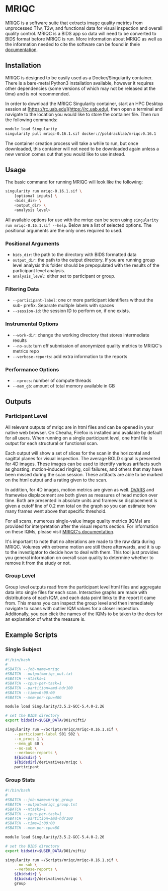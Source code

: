 # MRIQC

[MRIQC](https://mriqc.readthedocs.io/en/stable/) is a software suite that extracts image quality metrics from unprocessed T1w, T2w, and functional data for visual inspection and overall quality control. MRIQC is a BIDS app so data will need to be converted to BIDS format before MRIQC is run. More information about MRIQC as well as the information needed to cite the software can be found in theie [documentation](https://mriqc.readthedocs.io/en/stable/about.html).

## Installation

MRIQC is designed to be easily used as a Docker/Singularity container. There is a bare-metal Python3 installation available, however it requires other dependencies (some versions of which may not be released at the time) and is not recommended.

In order to download the MRIQC Singularity container, start an HPC Desktop session at [https://rc.uab.edu](https://rc.uab.edu), then open a terminal and navigate to the location you would like to store the container file. Then run the following commands:

``` bash
module load Singularity
singularity pull mriqc-0.16.1.sif docker://poldracklab/mriqc:0.16.1
```

The container creation process will take a while to run, but once downloaded, this container will not need to be downloaded again unless a new version comes out that you would like to use instead.

## Usage

The basic command for running MRIQC will look like the following:

``` bash
singularity run mriqc-0.16.1.sif \
    [optional inputs] \
    <bids_dir> \
    <output_dir> \
    <analysis level>
```

All available options for use with the mriqc can be seen using `singularity run mriqc-0.16.1.sif --help`. Below are a list of selected options. The positional arguments are the only ones required to used.

### Positional Arguments

- `bids_dir`: the path to the directory with BIDS formatted data
- `output_dir`: the path to the output directory. If you are running group level analysis this folder should be prepopulated with the results of the participant level analysis.
- `analysis_level`: either set to participant or group.

### Filtering Data

- `--participant-label`: one or more participant identifiers without the sub- prefix. Separate multiple labels with spaces
- `--session-id`: the session ID to perform on, if one exists.

### Instrumental Options

- `--work-dir`: change the working directory that stores intermediate results
- `--no-sub`: turn off submission of anonymized quality metrics to MRIQC's metrics repo
- `--verbose-reports`: add extra information to the reports

### Performance Options

- `--nprocs`: number of compute threads
- `--mem_gb`: amount of total memory available in GB

## Outputs

### Participant Level

All relevant outputs of mriqc are in html files and can be opened in your native web browser. On Cheaha, Firefox is installed and available by default for all users. When running on a single participant level, one html file is output for each structural or functional scan.

Each output will show a set of slices for the scan in the horizontal and sagittal planes for visual inspection. The average BOLD signal is presented for 4D images. These images can be used to identify various artifacts such as ghosting, motion-induced ringing, coil failures, and others that may have been missed during the scan session. These artifacts are able to be marked on the html output and a rating given to the scan.

In addition, for 4D images, motion metrics are given as well. [DVARS](https://mriqc.readthedocs.io/en/latest/iqms/bold.html#measures-for-the-temporal-information) and framewise displacement are both given as measures of head motion over time. Both are presented in absolute units and framewise displacement is given a cutoff line of 0.2 mm total on the graph so you can estimate how many frames went above that specific threshold.

For all scans, numerous single-value image quality metrics (IQMs) are provided for interpretation after the visual reports section. For information on these IQMs, please visit [MRIQC's documentation](https://mriqc.readthedocs.io/en/latest/measures.html).

It's important to note that no alterations are made to the raw data during MRIQC. Volumes with extreme motion are still there afterwards, and it is up to the investigator to decide how to deal with them. This tool just provides you general information on overall scan quality to determine whether to remove it from the study or not.

### Group Level

Group level outputs read from the participant level html files and aggregate data into single files for each scan. Interactive graphs are made with distributions of each IQM, and each data point links to the report it came from. This means you can inspect the group level and then immediately navigate to scans with outlier IQM values for a closer inspection. Additonally, you can click the names of the IQMs to be taken to the docs for an explanation of what the measure is.

## Example Scripts

### Single Subject

``` bash
#!/bin/bash
#
#SBATCH --job-name=mriqc
#SBATCH --output=mriqc_out.txt
#SBATCH --ntasks=1
#SBATCH --cpus-per-task=1
#SBATCH --partition=amd-hdr100
#SBATCH --time=6:00:00
#SBATCH --mem-per-cpu=40G

module load Singularity/3.5.2-GCC-5.4.0-2.26

# set the BIDS directory
export bidsdir=$USER_DATA/D01/nifti/

singularity run ~/Scripts/mriqc/mriqc-0.16.1.sif \
    --participant-label S01 S02 \
    --n_procs 1 \
    --mem_gb 40 \
    --no-sub \
    --verbose-reports \
    ${bidsdir} \
    ${bidsdir}/derivatives/mriqc \
    participant
```

### Group Stats

``` bash
#!/bin/bash
#
#SBATCH --job-name=mriqc_group
#SBATCH --output=mriqc_group.txt
#SBATCH --ntasks=1
#SBATCH --cpus-per-task=1
#SBATCH --partition=amd-hdr100
#SBATCH --time=2:00:00
#SBATCH --mem-per-cpu=8G

module load Singularity/3.5.2-GCC-5.4.0-2.26

# set the BIDS directory
export bidsdir=$USER_DATA/D01/nifti/

singularity run ~/Scripts/mriqc/mriqc-0.16.1.sif \
    --no-sub \
    --verbose-reports \
    ${bidsdir} \
    ${bidsdir}/derivatives/mriqc \
    group
```
